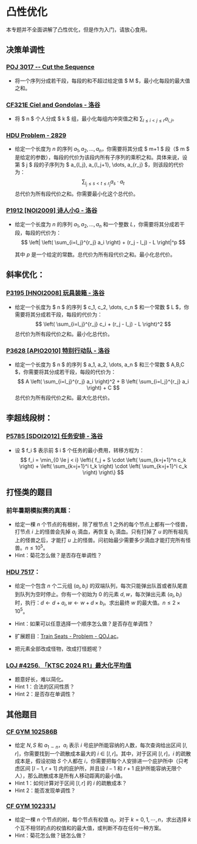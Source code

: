 # 凸性优化

本专题并不全面讲解了凸性优化，但是作为入门，请放心食用。

## 决策单调性

### [POJ 3017 -- Cut the Sequence](http://poj.org/problem?id=3017)

- 将一个序列分成若干段，每段的和不超过给定值 $ M $，最小化每段的最大值之和。

### [CF321E Ciel and Gondolas - 洛谷](https://www.luogu.com.cn/problem/CF321E)

- 将 $ n $ 个人分成 $ k $ 组，最小化每组内冲突值之和 $\sum_{l\le i < j\le r}a_{i,j}$。

### [HDU Problem - 2829](https://acm.hdu.edu.cn/showproblem.php?pid=2829)

- 给定一个长度为 $n$ 的序列 $a_1, a_2, \dots, a_n$，你需要将其分成 $ m+1 $ 段（$ m $ 是给定的参数），每段的代价为该段内所有子序列的乘积之和。具体来说，设第 $ j $ 段的子序列为 $ a_{l_j}, a_{l_j+1}, \dots, a_{r_j} $，则该段的代价为：
  $$
  \sum_{l_j \leq s < t \leq r_j} a_s \cdot a_t
  $$
  总代价为所有段代价之和。你需要最小化这个总代价。

### [P1912 [NOI2009] 诗人小G - 洛谷](https://www.luogu.com.cn/problem/P1912)

- 给定一个长度为 $n$ 的序列 $a_1, a_2, \dots, a_n$ 和一个整数 $L$，你需要将其分成若干段，每段的代价为：
  $$
  \left| \left( \sum_{i=l_j}^{r_j} a_i \right) + (r_j - l_j) - L \right|^p
  $$

  其中 $p$ 是一个给定的常数。总代价为所有段代价之和。最小化总代价。

## 斜率优化：

### [P3195 [HNOI2008] 玩具装箱 - 洛谷](https://www.luogu.com.cn/problem/P3195)

- 给定一个长度为 $ n $ 的序列 $ c_1, c_2, \dots, c_n $ 和一个常数 $ L $，你需要将其分成若干段，每段的代价为：
  $$
  \left( \sum_{i=l_j}^{r_j} c_i + (r_j - l_j) - L \right)^2
  $$
  总代价为所有段代价之和。最小化总代价。

### [P3628 [APIO2010] 特别行动队 - 洛谷](https://www.luogu.com.cn/problem/P3628)

- 给定一个长度为 $ n $ 的序列 $ a_1, a_2, \dots, a_n $ 和三个常数 $ A,B,C $，你需要将其分成若干段，每段的代价为：
  $$
  A \left( \sum_{i=l_j}^{r_j} a_i \right)^2 + B \left( \sum_{i=l_j}^{r_j} a_i \right) + C
  $$
  总代价为所有段代价之和。最大化总代价。

## 李超线段树：

### [P5785 [SDOI2012] 任务安排 - 洛谷](https://www.luogu.com.cn/problem/P5785)

- 设 $ f_i $ 表示前 $ i $ 个任务的最小费用，转移方程为：
  $$
  f_i = \min_{0 \le j < i} \left\{ f_j + S \cdot \left( \sum_{k=j+1}^n c_k \right) + \left( \sum_{k=j+1}^i t_k \right) \cdot \left( \sum_{k=j+1}^i c_k \right) \right\}
  $$

## 打怪类的题目

### 前年暑期模拟赛的真题：

- 给定一棵 $n$ 个节点的有根树，除了根节点 $1$ 之外的每个节点上都有一个怪兽，打节点 $i$ 上的怪兽会先掉 $a_i$ 滴血，再恢复 $b_i$ 滴血。只有打掉了 $u$ 的所有祖先上的怪兽之后，才能打 $u$ 上的怪兽。问初始最少需要多少滴血才能打完所有怪兽。$n\le 10^5$。
- Hint：菊花怎么做？是否存在单调性？

### [HDU 7517](https://acm.hdu.edu.cn/showproblem.php?pid=7517)：

- 给定一个包含 $n$ 个二元组 $(a_i,b_i)$ 的双端队列，每次只能弹出队首或者队尾直到队列为空时停止。你有一个初始为 $0$ 的元素 $d,w$，每次弹出元素 $(a_i,b_i)$ 时，执行：$d\gets d+a_i,w\gets w +d\times b_i$。求出最终 $w$ 的最大值。$n\le 2\times 10^5$。
- Hint：如果可以任意选择一个顺序怎么做？是否存在单调性？

- 扩展题目：[Train Seats - Problem - QOJ.ac](https://qoj.ac/contest/1804/problem/9440)。
- 把元素全部改成怪物，改成打怪题呢？

### [LOJ #4256. 「KTSC 2024 R1」最大化平均值](https://loj.ac/p/4256)

- 题意好长，难以简化。
- Hint 1：合法的区间性质？
- Hint 2：是否存在单调性？

## 其他题目

### [CF GYM 102586B](https://codeforces.com/gym/102586/problem/B)

- 给定 $N,S$ 和 $a_{1\sim n}$，$a_i$ 表示 $i$ 号庇护所能容纳的人数，每次查询给出区间 $[l,r]$，你需要找到一个疏散成本最大的 $i\in[l,r]$。其中，对于区间 $[l,r]$，$i$ 的疏散成本是，假设初始 $S$ 个人都在 $i$，你需要把每个人安排进一个庇护所中（只考虑区间 $[l-1,r+1]$ 内的庇护所，并且设 $l-1$ 和 $r+1$ 庇护所能容纳无限个人），那么疏散成本是所有人移动距离的最小值。
- Hint 1：如何计算对于区间 $[l,r]$ 的 $i$ 的疏散成本？
- Hint 2：能否发现单调性？

### [CF GYM 102331J](https://codeforces.com/gym/102331/problem/J)

- 给定一棵 $n$ 个节点的树，每个节点有权值 $a_i$，对于 $k=0,1,\cdots ,n$，求出选择 $k$ 个互不相邻的点的权值和的最大值，或判断不存在任何一种方案。
- Hint：菊花怎么做？链怎么做？
